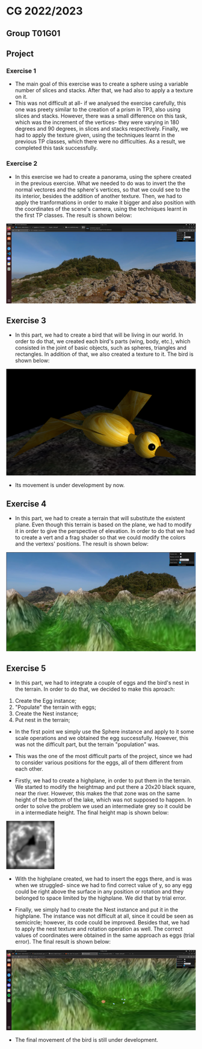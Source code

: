 # CG 2022/2023

## Group T01G01

## Project

### Exercise 1

- The main goal of this exercise was to create a sphere using a variable number of slices and stacks. After that, we had also to apply a a texture on it.
- This was not difficult at all- if we analysed the exercise carefully, this one was preety similar to the creation of a prism in TP3, also using slices and stacks. However, there was a small difference on this task, which was the increment of the vertices- they were varying in 180 degrees and 90 degrees, in slices and stacks respectively. Finally, we had to apply the texture given, using the techniques learnt in the previous TP classes, which there were no difficulties. As a result, we completed this task successfully.

### Exercise 2

- In this exercise we had to create a panorama, using the sphere created in the previous exercise. What we needed to do was to invert the the normal vectores and the sphere's vertices, so that we could see to the its interior, besides the addition of another texture. Then, we had to apply the tranformations in order to make it bigger and also position with the coordinates of the scene's camera, using the techniques learnt in the first TP classes. The result is shown below:

![Panorama 1](./screenshots/project-t01g01-1.png)


## Exercise 3

- In this part, we had to create a bird that will be living in our world. In order to do that, we created each bird's parts (wing, body, etc.), which consisted in the joint of basic objects, such as spheres, triangles and rectangles. In addition of that, we also created a texture to it. The bird is shown below:

![Bird](./screenshots/project-t01g01-2.png)

- Its movement is under development by now.

## Exercise 4

- In this part, we had to create a terrain that will substitute the existent plane. Even though this terrain is based on the plane, we had to modify it in order to give the perspective of elevation. In order to do that we had to create a vert and a frag shader so that we could modify the colors and the vertexs' positions. The result is shown below:

![Terrain](./screenshots/project-t01g01-3.png)

## Exercise 5

- In this part, we had to integrate a couple of eggs and the bird's nest in the terrain. In order to do that, we decided to make this aproach:

1) Create the Egg instance;
2) "Populate" the terrain with eggs;
3) Create the Nest instance;
4) Put nest in the terrain;

- In the first point we simply use the Sphere instance and apply to it some scale operations and we obtained the egg successfully. However, this was not the difficult part, but the terrain "population" was.

- This was the one of the most difficult parts of the project, since we had to consider various positions for the eggs, all of them different from each other. 

- Firstly, we had to create a highplane, in order to put them in the terrain. We started to modify the heightmap and put there a 20x20 black square, near the river. However, this makes the that zone was on the same height of the bottom of the lake, which was not supposed to happen. In order to solve the problem we used an intermediate grey so it could be in a intermediate height. The final height map is shown below:

![Height Map](./images/heightmap_modified.jpg)

- With the highplane created, we had to insert the eggs there, and is was when we struggled- since we had to find correct value of y, so any egg could be right above the surface in any position or rotation and they belonged to space limited by the highplane. We did that by trial error.

- Finally, we simply had to create the Nest instance and put it in the highplane. The instance was not difficult at all, since it could be seen as semicircle; however, its code could be improved. Besides that, we had to apply the nest texture and rotation operation as well. The correct values of coordinates were obtained in the same approach as eggs (trial error). The final result is shown below:

![Eggs and Nest](./screenshots/project-t01g01-4.png)

- The final movement of the bird is still under development.